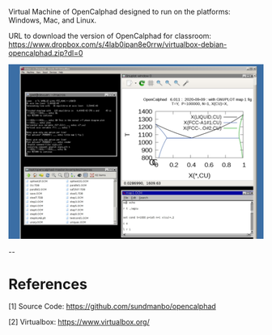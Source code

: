 

Virtual Machine of OpenCalphad designed to run on the platforms: Windows, Mac, and Linux.

URL to download the version of OpenCalphad for classroom: https://www.dropbox.com/s/4lab0ipan8e0rrw/virtualbox-debian-opencalphad.zip?dl=0


![](https://raw.githubusercontent.com/lusamek/OpenCalphad/master/OC-Screen1.jpg)


--
# References

[1] Source Code: https://github.com/sundmanbo/opencalphad

[2] Virtualbox: https://www.virtualbox.org/

